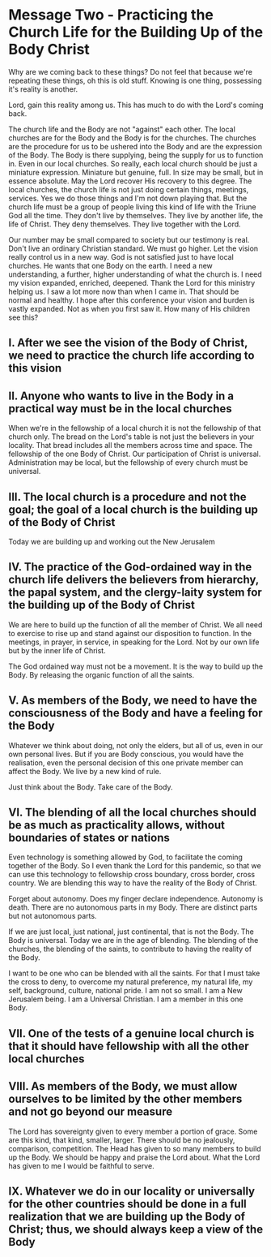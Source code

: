 # Message Two - Practicing the Church Life for the Building Up of the Body Christ

Why are we coming back to these things? Do not feel that because we're repeating these things, oh this is old stuff. Knowing is one thing, possessing it's reality is another.

Lord, gain this reality among us. This has much to do with the Lord's coming back.

The church life and the Body are not "against" each other. The local churches are for the Body and the Body is for the churches. The churches are the procedure for us to be ushered into the Body and are the expression of the Body. The Body is there supplying, being the supply for us to function in. Even in our local churches. So really, each local church should be just a miniature expression. Miniature but genuine, full. In size may be small, but in essence absolute. May the Lord recover His recovery to this degree. The local churches, the church life is not just doing certain things, meetings, services. Yes we do those things and I'm not down playing that. But the church life must be a group of people living this kind of life with the Triune God all the time. They don't live by themselves. They live by another life, the life of Christ. They deny themselves. They live together with the Lord.

Our number may be small compared to society but our testimony is real. Don't live an ordinary Christian standard. We must go higher. Let the vision really control us in a new way. God is not satisfied just to have local churches. He wants that one Body on the earth. I need a new understanding, a further, higher understanding of what the church is. I need my vision expanded, enriched, deepened. Thank the Lord for this ministry helping us. I saw a lot more now than when I came in. That should be normal and healthy. I hope after this conference your vision and burden is vastly expanded. Not as when you first saw it. How many of His children see this?

## I. After we see the vision of the Body of Christ, we need to practice the church life according to this vision
## II. Anyone who wants to live in the Body in a practical way must be in the local churches

When we're in the fellowship of a local church it is not the fellowship of that church only. The bread on the Lord's table is not just the believers in your locality. That bread includes all the members across time and space. The fellowship of the one Body of Christ. Our participation of Christ is universal. Administration may be local, but the fellowship of every church must be universal.

## III. The local church is a procedure and not the goal; the goal of a local church is the building up of the Body of Christ
Today we are building up and working out the New Jerusalem

## IV. The practice of the God-ordained way in the church life delivers the believers from hierarchy, the papal system, and the clergy-laity system for the building up of the Body of Christ
We are here to build up the function of all the member of Christ. We all need to exercise to rise up and stand against our disposition to function. In the meetings, in prayer, in service, in speaking for the Lord. Not by our own life but by the inner life of Christ.

The God ordained way must not be a movement. It is the way to build up the Body. By releasing the organic function of all the saints.

## V. As members of the Body, we need to have the consciousness of the Body and have a feeling for the Body

Whatever we think about doing, not only the elders, but all of us, even in our own personal lives. But if you are Body conscious, you would have the realisation, even the personal decision of this one private member can affect the Body. We live by a new kind of rule. 

Just think about the Body. Take care of the Body.

## VI. The blending of all the local churches should be as much as practicality allows, without boundaries of states or nations

Even technology is something allowed by God, to facilitate the coming together of the Body. So I even thank the Lord for this pandemic, so that we can use this technology to fellowship cross boundary, cross border, cross country. We are blending this way to have the reality of the Body of Christ.

Forget about autonomy. Does my finger declare independence. Autonomy is death. There are no autonomous parts in my Body. There are distinct parts but not autonomous parts.

If we are just local, just national, just continental, that is not the Body. The Body is universal. Today we are in the age of blending. The blending of the churches, the blending of the saints, to contribute to having the reality of the Body.

I want to be one who can be blended with all the saints. For that I must take the cross to deny, to overcome my natural preference, my natural life, my self, background, culture, national pride. I am not so small. I am a New Jerusalem being. I am a Universal Christian. I am a member in this one Body.

## VII. One of the tests of a genuine local church is that it should have fellowship with all the other local churches

## VIII. As members of the Body, we must allow ourselves to be limited by the other members and not go beyond our measure

The Lord has sovereignty given to every member a portion of grace. Some are this kind, that kind, smaller, larger. There should be no jealously, comparison, competition. The Head has given to so many members to build up the Body. We should be happy and praise the Lord about. What the Lord has given to me I would be faithful to serve.

## IX. Whatever we do in our locality or universally for the other countries should be done in a full realization that we are building up the Body of Christ; thus, we should always keep a view of the Body
